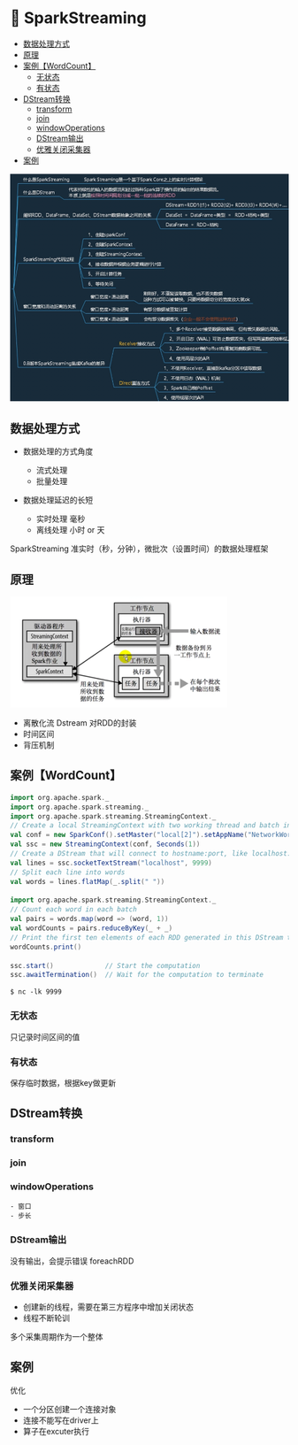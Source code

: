 # 📖 SparkStreaming
* [数据处理方式](#数据处理方式)
* [原理](#原理)
* [案例【WordCount】](#案例wordcount)
   * [无状态](#无状态)
   * [有状态](#有状态)
* [DStream转换](#dstream转换)
   * [transform](#transform)
   * [join](#join)
   * [windowOperations](#windowoperations)
   * [DStream输出](#dstream输出)
   * [优雅关闭采集器](#优雅关闭采集器)
* [案例](#案例)

![img.png](img.png)

 
## 数据处理方式
- 数据处理的方式角度
   - 流式处理
   - 批量处理

- 数据处理延迟的长短 
  - 实时处理 毫秒
  - 离线处理 小时 or 天

SparkStreaming 准实时（秒，分钟），微批次（设置时间）的数据处理框架

## 原理
![img.png](../pic/streaming流程.png)

* 离散化流 Dstream 对RDD的封装
* 时间区间
* 背压机制

## 案例【WordCount】
```scala
import org.apache.spark._
import org.apache.spark.streaming._
import org.apache.spark.streaming.StreamingContext._
// Create a local StreamingContext with two working thread and batch interval of 1 second
val conf = new SparkConf().setMaster("local[2]").setAppName("NetworkWordCount")
val ssc = new StreamingContext(conf, Seconds(1))
// Create a DStream that will connect to hostname:port, like localhost:9999
val lines = ssc.socketTextStream("localhost", 9999)
// Split each line into words
val words = lines.flatMap(_.split(" "))

import org.apache.spark.streaming.StreamingContext._
// Count each word in each batch
val pairs = words.map(word => (word, 1))
val wordCounts = pairs.reduceByKey(_ + _)
// Print the first ten elements of each RDD generated in this DStream to the console
wordCounts.print()

ssc.start()             // Start the computation
ssc.awaitTermination()  // Wait for the computation to terminate

```

```shell
$ nc -lk 9999
```
### 无状态
只记录时间区间的值
### 有状态
保存临时数据，根据key做更新

## DStream转换
### transform
### join
### windowOperations
    - 窗口
    - 步长
### DStream输出
没有输出，会提示错误
foreachRDD

### 优雅关闭采集器
- 创建新的线程，需要在第三方程序中增加关闭状态
- 线程不断轮训

多个采集周期作为一个整体

## 案例
优化
- 一个分区创建一个连接对象
- 连接不能写在driver上
- 算子在excuter执行 